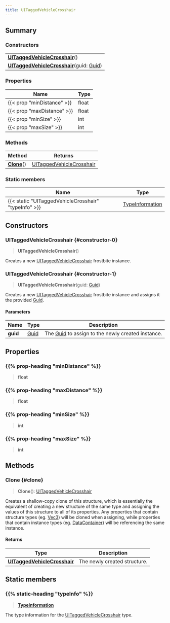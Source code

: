 ```yaml
---
title: UITaggedVehicleCrosshair
---
```


## Summary

### Constructors

|  |
| --- |
| **[UITaggedVehicleCrosshair](#constructor-0)**() |
| **[UITaggedVehicleCrosshair](#constructor-1)**(guid: [Guid](/vext/ref/shared/type/guid)) |

### Properties

| Name | Type |
| ---- | ---- |
| {{< prop "minDistance" >}} | float |
| {{< prop "maxDistance" >}} | float |
| {{< prop "minSize" >}} | int |
| {{< prop "maxSize" >}} | int |

### Methods

| Method | Returns |
| ------ | ------- |
| **[Clone](#clone)**() | [UITaggedVehicleCrosshair](/vext/ref/fb/uitaggedvehiclecrosshair) |

### Static members

| Name | Type |
| ---- | ---- |
| {{< static "UITaggedVehicleCrosshair" "typeInfo" >}} | [TypeInformation](/vext/ref/shared/type/typeinformation) |

## Constructors

### UITaggedVehicleCrosshair {#constructor-0}

> **UITaggedVehicleCrosshair**()

Creates a new [UITaggedVehicleCrosshair](/vext/ref/fb/uitaggedvehiclecrosshair) frostbite instance.

### UITaggedVehicleCrosshair {#constructor-1}

> **UITaggedVehicleCrosshair**(guid: [Guid](/vext/ref/shared/type/guid))

Creates a new [UITaggedVehicleCrosshair](/vext/ref/fb/uitaggedvehiclecrosshair) frostbite instance and assigns it the provided [Guid](/vext/ref/shared/type/guid).

#### Parameters

| Name | Type | Description |
| ---- | ---- | ----------- |
| **guid** | [Guid](/vext/ref/shared/type/guid) | The [Guid](/vext/ref/shared/type/guid) to assign to the newly created instance. |

## Properties

### {{% prop-heading "minDistance" %}}

> **float**

### {{% prop-heading "maxDistance" %}}

> **float**

### {{% prop-heading "minSize" %}}

> **int**

### {{% prop-heading "maxSize" %}}

> **int**

## Methods

### Clone {#clone}

> **Clone**(): [UITaggedVehicleCrosshair](/vext/ref/fb/uitaggedvehiclecrosshair)

Creates a shallow-copy clone of this structure, which is essentially the equivalent of creating a new structure of the same type and assigning the values of this structure to all of its properties. Any properties that contain structure types (eg. [Vec3](/vext/ref/shared/type/vec3)) will be cloned when assigning, while properties that contain instance types (eg. [DataContainer](/vext/ref/shared/type/datacontainer)) will be referencing the same instance.

#### Returns

| Type | Description |
| ---- | ----------- |
| **[UITaggedVehicleCrosshair](/vext/ref/fb/uitaggedvehiclecrosshair)** | The newly created structure. |

## Static members

### {{% static-heading "typeInfo" %}}

> **[TypeInformation](/vext/ref/shared/type/typeinformation)**

The type information for the [UITaggedVehicleCrosshair](/vext/ref/fb/uitaggedvehiclecrosshair) type.

